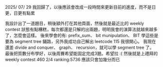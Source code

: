2025/ 07/ 29
我回歸了，以後應該會改成一段時間來更新目前的進度，而不是日更，日更有點累

我設計出了一道題目，稍後額外打在其他頁面，然後就是最近比的 weekly contest 狀態有點糟糕，每次都還是只解的出兩題，明明我會的演算法就越來越多了，怎麼會這樣。
後來學會的有: prefix_sum、 bit munipulation、 BIT
學這些是要為 segment tree 鋪路，另外我成功自己解出 leetcode 115 我很開心。
我現在還差 divide and conquer、 graph、 recursion，就可以學 segment tree 了。
最後把質數分布學好，以後周賽希望能固定完成3題。希望拉 :(
然後就是上禮拜的 weekly contest 460 2/4 ranking:5736 應該只會加幾分而已
